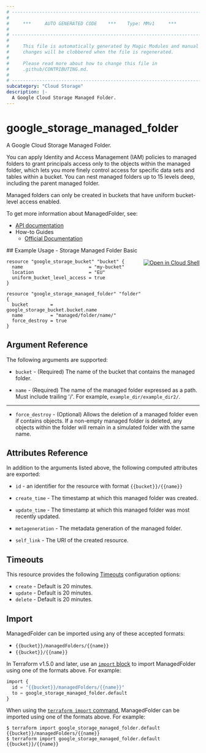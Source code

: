 ```yaml
---
# ----------------------------------------------------------------------------
#
#     ***     AUTO GENERATED CODE    ***    Type: MMv1     ***
#
# ----------------------------------------------------------------------------
#
#     This file is automatically generated by Magic Modules and manual
#     changes will be clobbered when the file is regenerated.
#
#     Please read more about how to change this file in
#     .github/CONTRIBUTING.md.
#
# ----------------------------------------------------------------------------
subcategory: "Cloud Storage"
description: |-
  A Google Cloud Storage Managed Folder.
---
```


# google_storage_managed_folder

A Google Cloud Storage Managed Folder.

You can apply Identity and Access Management (IAM) policies to
managed folders to grant principals access only to the objects
within the managed folder, which lets you more finely control access
for specific data sets and tables within a bucket. You can nest
managed folders up to 15 levels deep, including the parent managed
folder.

Managed folders can only be created in buckets that have uniform
bucket-level access enabled.


To get more information about ManagedFolder, see:

* [API documentation](https://cloud.google.com/storage/docs/json_api/v1/managedFolder)
* How-to Guides
    * [Official Documentation](https://cloud.google.com/storage/docs/managed-folders)

<div class = "oics-button" style="float: right; margin: 0 0 -15px">
  <a href="https://console.cloud.google.com/cloudshell/open?cloudshell_git_repo=https%3A%2F%2Fgithub.com%2Fterraform-google-modules%2Fdocs-examples.git&cloudshell_image=gcr.io%2Fcloudshell-images%2Fcloudshell%3Alatest&cloudshell_print=.%2Fmotd&cloudshell_tutorial=.%2Ftutorial.md&cloudshell_working_dir=storage_managed_folder_basic&open_in_editor=main.tf" target="_blank">
    <img alt="Open in Cloud Shell" src="//gstatic.com/cloudssh/images/open-btn.svg" style="max-height: 44px; margin: 32px auto; max-width: 100%;">
  </a>
</div>
## Example Usage - Storage Managed Folder Basic


```hcl
resource "google_storage_bucket" "bucket" {
  name                        = "my-bucket"
  location                    = "EU"
  uniform_bucket_level_access = true
}

resource "google_storage_managed_folder" "folder" {
  bucket        = google_storage_bucket.bucket.name
  name          = "managed/folder/name/"
  force_destroy = true
}
```

## Argument Reference

The following arguments are supported:


* `bucket` -
  (Required)
  The name of the bucket that contains the managed folder.

* `name` -
  (Required)
  The name of the managed folder expressed as a path. Must include
  trailing '/'. For example, `example_dir/example_dir2/`.


- - -


* `force_destroy` - (Optional) Allows the deletion of a managed folder even if contains
objects. If a non-empty managed folder is deleted, any objects
within the folder will remain in a simulated folder with the
same name.



## Attributes Reference

In addition to the arguments listed above, the following computed attributes are exported:

* `id` - an identifier for the resource with format `{{bucket}}/{{name}}`

* `create_time` -
  The timestamp at which this managed folder was created.

* `update_time` -
  The timestamp at which this managed folder was most recently updated.

* `metageneration` -
  The metadata generation of the managed folder.
* `self_link` - The URI of the created resource.


## Timeouts

This resource provides the following
[Timeouts](https://developer.hashicorp.com/terraform/plugin/sdkv2/resources/retries-and-customizable-timeouts) configuration options:

- `create` - Default is 20 minutes.
- `update` - Default is 20 minutes.
- `delete` - Default is 20 minutes.

## Import


ManagedFolder can be imported using any of these accepted formats:

* `{{bucket}}/managedFolders/{{name}}`
* `{{bucket}}/{{name}}`


In Terraform v1.5.0 and later, use an [`import` block](https://developer.hashicorp.com/terraform/language/import) to import ManagedFolder using one of the formats above. For example:

```tf
import {
  id = "{{bucket}}/managedFolders/{{name}}"
  to = google_storage_managed_folder.default
}
```

When using the [`terraform import` command](https://developer.hashicorp.com/terraform/cli/commands/import), ManagedFolder can be imported using one of the formats above. For example:

```
$ terraform import google_storage_managed_folder.default {{bucket}}/managedFolders/{{name}}
$ terraform import google_storage_managed_folder.default {{bucket}}/{{name}}
```
